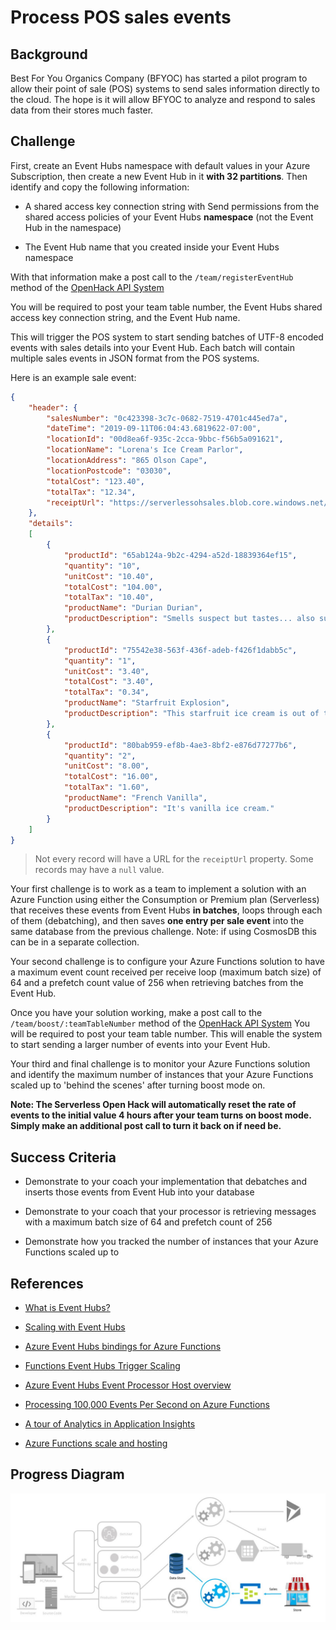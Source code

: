 # Process POS sales events

## Background

Best For You Organics Company (BFYOC) has started a pilot program to allow
their point of sale (POS) systems to send sales information directly to
the cloud. The hope is it will allow BFYOC to analyze and respond to sales
data from their stores much faster.

## Challenge

First, create an Event Hubs namespace with default values in your Azure
Subscription, then create a new Event Hub in it **with 32 partitions**.
Then identify and copy the following information:

* A shared access key connection string with Send permissions from the
shared access policies of your Event Hubs **namespace** (not the Event
Hub in the namespace)

* The Event Hub name that you created inside your Event Hubs namespace

With that information make a post call to the `/team/registerEventHub`
method of the
[OpenHack API System](https://petstore.swagger.io/?url=https://serverlessohmanagementapi.azurewebsites.net/api/definition)

You will be required to post your team table number, the  Event Hubs
shared access key connection string, and the Event Hub name.

This will trigger the POS system to start sending batches of UTF-8 encoded
events with sales details into your Event Hub. Each batch will contain
multiple sales events in JSON format from the POS systems.

Here is an example sale event:

```JSON
{
    "header": {
        "salesNumber": "0c423398-3c7c-0682-7519-4701c445ed7a",
        "dateTime": "2019-09-11T06:04:43.6819622-07:00",
        "locationId": "00d8ea6f-935c-2cca-9bbc-f56b5a091621",
        "locationName": "Lorena's Ice Cream Parlor",
        "locationAddress": "865 Olson Cape",
        "locationPostcode": "03030",
        "totalCost": "123.40",
        "totalTax": "12.34",
        "receiptUrl": "https://serverlessohsales.blob.core.windows.net/TheReceipt.pdf"
    },
    "details":
    [
        {
            "productId": "65ab124a-9b2c-4294-a52d-18839364ef15",
            "quantity": "10",
            "unitCost": "10.40",
            "totalCost": "104.00",
            "totalTax": "10.40",
            "productName": "Durian Durian",
            "productDescription": "Smells suspect but tastes... also suspect."
        },
        {
            "productId": "75542e38-563f-436f-adeb-f426f1dabb5c",
            "quantity": "1",
            "unitCost": "3.40",
            "totalCost": "3.40",
            "totalTax": "0.34",
            "productName": "Starfruit Explosion",
            "productDescription": "This starfruit ice cream is out of this world!"
        },
        {
            "productId": "80bab959-ef8b-4ae3-8bf2-e876d77277b6",
            "quantity": "2",
            "unitCost": "8.00",
            "totalCost": "16.00",
            "totalTax": "1.60",
            "productName": "French Vanilla",
            "productDescription": "It's vanilla ice cream."
        }
    ]
}
```

> Not every record will have a URL for the ```receiptUrl``` property. Some records may have a ```null``` value.

 Your first challenge is to work as a team to implement a solution
 with an Azure Function using either the Consumption or Premium plan (Serverless) that receives
 these events from Event Hubs **in batches**, loops through each of
 them (debatching), and then saves **one entry per sale event** into
 the same database from the previous challenge. Note: if using CosmosDB
 this can be in a separate collection.

 Your second challenge is to configure your Azure Functions solution to
 have a maximum event count received per receive loop (maximum batch size)
 of 64 and a prefetch count value of 256 when retrieving batches from the
 Event Hub.

Once you have your solution working, make a post call to the
`/team/boost/:teamTableNumber` method of the
[OpenHack API System](https://petstore.swagger.io/?url=https://serverlessohmanagementapi.azurewebsites.net/api/definition)
You will be required to post your team table number. This will enable the
system to start sending a larger number of events into your Event Hub.

Your third and final challenge is to monitor your Azure Functions solution
and identify the maximum number of instances that your Azure Functions
scaled up to 'behind the scenes' after turning boost mode on.

**Note: The Serverless Open Hack will automatically reset the rate of events
to the initial value 4 hours after your team turns on boost mode. Simply
make an additional post call to turn it back on if need be.**

## Success Criteria

* Demonstrate to your coach your implementation that debatches and inserts
those events from Event Hub into your database

* Demonstrate to your coach that your processor is retrieving messages with
a maximum batch size of 64 and prefetch count of 256

* Demonstrate how you tracked the number of instances that your Azure
Functions scaled up to

## References

* [What is Event Hubs?](https://docs.microsoft.com/azure/event-hubs/event-hubs-what-is-event-hubs)

* [Scaling with Event Hubs](https://docs.microsoft.com/azure/event-hubs/event-hubs-scalability)

* [Azure Event Hubs bindings for Azure Functions](https://docs.microsoft.com/azure/azure-functions/functions-bindings-event-hubs)

* [Functions Event Hubs Trigger Scaling](https://docs.microsoft.com/azure/azure-functions/functions-bindings-event-hubs#trigger---scaling)

* [Azure Event Hubs Event Processor Host overview](https://docs.microsoft.com/azure/event-hubs/event-hubs-event-processor-host)

* [Processing 100,000 Events Per Second on Azure Functions](https://blogs.msdn.microsoft.com/appserviceteam/2017/09/19/processing-100000-events-per-second-on-azure-functions/)

* [A tour of Analytics in Application Insights](https://docs.microsoft.com/azure/application-insights/app-insights-analytics-tour)

* [Azure Functions scale and hosting](https://docs.microsoft.com/azure/azure-functions/functions-scale)

## Progress Diagram

![Process POS sales event progress diagram](../../images/process-pos-sales-event-progress-diagram.jpg)
